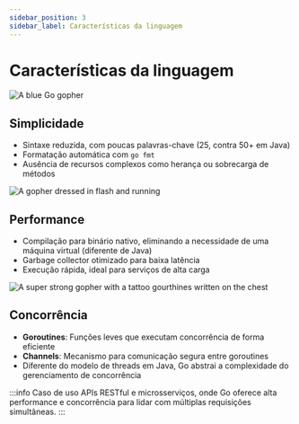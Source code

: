```yaml
---
sidebar_position: 3
sidebar_label: Características da linguagem
---
```


# Características da linguagem

<!-- SIMPLICIDADE -->
<div className="row">
<div className="col col--3 text--center">
<img 
    src={require('@site/static/img/gophers/gopher.png').default} 
    style={{ transform:'scalex(-1) scale(0.7)', marginTop:'0px' }}
    alt="A blue Go gopher" />
</div>
<div className="col">

## Simplicidade

- Sintaxe reduzida, com poucas palavras-chave (25, contra 50+ em Java)
- Formatação automática com `go fmt`
- Ausência de recursos complexos como herança ou sobrecarga de métodos
</div>
</div>

<!-- PERFORMANCE -->
<div className="row">
<div className="col col--3 text--center">
<img 
    src={require('@site/static/img/gophers/gopher-flash.png').default} 
    style={{ marginTop:'20px' }}
    alt="A gopher dressed in flash and running" />
</div>
<div className="col">

## Performance

- Compilação para binário nativo, eliminando a necessidade de uma máquina virtual (diferente de Java)
- Garbage collector otimizado para baixa latência
- Execução rápida, ideal para serviços de alta carga
</div>
</div>

<!-- CONCORRENCIA -->
<div className="row">
<div className="col col--3 text--center">
<img 
    src={require('@site/static/img/gophers/gopher-goroutines.png').default} 
    style={{ transform:'scale(1)', marginTop:'5px' }}
    alt="A super strong gopher with a tattoo gourthines written on the chest" />
</div>
<div className="col">

## Concorrência

- **Goroutines**: Funções leves que executam concorrência de forma eficiente
- **Channels**: Mecanismo para comunicação segura entre goroutines
- Diferente do modelo de threads em Java, Go abstrai a complexidade do gerenciamento de concorrência
</div>
</div>

:::info Caso de uso
APIs RESTful e microsserviços, onde Go oferece alta performance e concorrência para lidar com múltiplas requisições simultâneas.
:::
